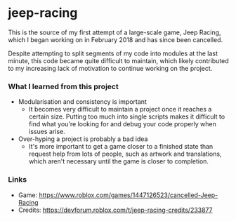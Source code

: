 # jeep-racing
This is the source of my first attempt of a large-scale game, Jeep Racing, which I began working on in February 2018 and has since been cancelled.

Despite attempting to split segments of my code into modules at the last minute, this code became quite difficult to maintain, which likely contributed to my increasing lack of motivation to continue working on the project.

### What I learned from this project
- Modularisation and consistency is important
  - It becomes very difficult to maintain a project once it reaches a certain size. Putting too much into single scripts makes it difficult to find what you're looking for and debug your code properly when issues arise.
- Over-hyping a project is probably a bad idea
  - It's more important to get a game closer to a finished state than request help from lots of people, such as artwork and translations, which aren't necessary until the game is closer to completion.

### Links
- Game: https://www.roblox.com/games/1447126523/cancelled-Jeep-Racing
- Credits: https://devforum.roblox.com/t/jeep-racing-credits/233877
